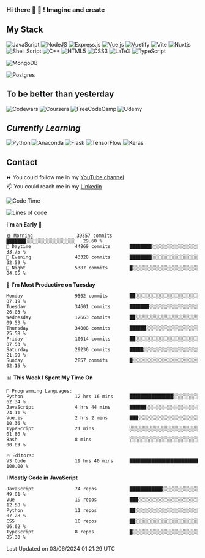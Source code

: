 ### Hi there 👋 🤖 ! Imagine and create

## My Stack
![JavaScript](https://img.shields.io/badge/javascript-%23323330.svg?style=for-the-badge&logo=javascript&logoColor=%23F7DF1E) ![NodeJS](https://img.shields.io/badge/node.js-6DA55F?style=for-the-badge&logo=node.js&logoColor=white) <img alt="Express.js" src="https://img.shields.io/badge/express.js%20-%23404d59.svg?&style=for-the-badge"/> ![Vue.js](https://img.shields.io/badge/vuejs-%2335495e.svg?style=for-the-badge&logo=vuedotjs&logoColor=%234FC08D) ![Vuetify](https://img.shields.io/badge/Vuetify-1867C0?style=for-the-badge&logo=vuetify&logoColor=AEDDFF) ![Vite](https://img.shields.io/badge/vite-%23646CFF.svg?style=for-the-badge&logo=vite&logoColor=white) ![Nuxtjs](https://img.shields.io/badge/Nuxt-002E3B?style=for-the-badge&logo=nuxtdotjs&logoColor=#00DC82) ![Shell Script](https://img.shields.io/badge/shell_script-%23121011.svg?style=for-the-badge&logo=gnu-bash&logoColor=white) ![C++](https://img.shields.io/badge/c++-%2300599C.svg?style=for-the-badge&logo=c%2B%2B&logoColor=white) ![HTML5](https://img.shields.io/badge/html5-%23E34F26.svg?style=for-the-badge&logo=html5&logoColor=white) ![CSS3](https://img.shields.io/badge/css3-%231572B6.svg?style=for-the-badge&logo=css3&logoColor=white) ![LaTeX](https://img.shields.io/badge/latex-%23008080.svg?style=for-the-badge&logo=latex&logoColor=white) ![TypeScript](https://img.shields.io/badge/typescript-%23007ACC.svg?style=for-the-badge&logo=typescript&logoColor=white)
<div>
  <img alt="MongoDB" src ="https://img.shields.io/badge/MongoDB-%234ea94b.svg?&style=for-the-badge&logo=mongodb&logoColor=white"/>
  
  ![Postgres](https://img.shields.io/badge/postgres-%23316192.svg?style=for-the-badge&logo=postgresql&logoColor=white)
</div>

## To be better than yesterday
![Codewars](https://img.shields.io/badge/Codewars-B1361E?style=for-the-badge&logo=codewars&logoColor=grey)
  ![Coursera](https://img.shields.io/badge/Coursera-%230056D2.svg?style=for-the-badge&logo=Coursera&logoColor=white)
  ![FreeCodeCamp](https://img.shields.io/badge/Freecodecamp-%23123.svg?&style=for-the-badge&logo=freecodecamp&logoColor=green)
  ![Udemy](https://img.shields.io/badge/Udemy-A435F0?style=for-the-badge&logo=Udemy&logoColor=white)

## *Currently Learning*
![Python](https://img.shields.io/badge/python-3670A0?style=for-the-badge&logo=python&logoColor=ffdd54) ![Anaconda](https://img.shields.io/badge/Anaconda-%2344A833.svg?style=for-the-badge&logo=anaconda&logoColor=white) 
![Flask](https://img.shields.io/badge/flask-%23000.svg?style=for-the-badge&logo=flask&logoColor=white) ![TensorFlow](https://img.shields.io/badge/TensorFlow-%23FF6F00.svg?style=for-the-badge&logo=TensorFlow&logoColor=white) ![Keras](https://img.shields.io/badge/Keras-%23D00000.svg?style=for-the-badge&logo=Keras&logoColor=white)

## Contact
⏩ You could follow me in my <a href="https://www.youtube.com/c/ViktorJimenezF" target="blank">YouTube channel</a>   <br>
📫 You could reach me in my <a href="https://www.linkedin.com/in/victorjuanjimenez/" target="blank">Linkedin</a>  

<!--START_SECTION:waka-->
![Code Time](http://img.shields.io/badge/Code%20Time-2%2C364%20hrs%2035%20mins-blue)

![Lines of code](https://img.shields.io/badge/From%20Hello%20World%20I%27ve%20Written-211.0%20million%20lines%20of%20code-blue)

**I'm an Early 🐤** 

```text
🌞 Morning                39357 commits       ███████░░░░░░░░░░░░░░░░░░   29.60 % 
🌆 Daytime                44869 commits       ████████░░░░░░░░░░░░░░░░░   33.75 % 
🌃 Evening                43328 commits       ████████░░░░░░░░░░░░░░░░░   32.59 % 
🌙 Night                  5387 commits        █░░░░░░░░░░░░░░░░░░░░░░░░   04.05 % 
```
📅 **I'm Most Productive on Tuesday** 

```text
Monday                   9562 commits        ██░░░░░░░░░░░░░░░░░░░░░░░   07.19 % 
Tuesday                  34601 commits       ███████░░░░░░░░░░░░░░░░░░   26.03 % 
Wednesday                12663 commits       ██░░░░░░░░░░░░░░░░░░░░░░░   09.53 % 
Thursday                 34008 commits       ██████░░░░░░░░░░░░░░░░░░░   25.58 % 
Friday                   10014 commits       ██░░░░░░░░░░░░░░░░░░░░░░░   07.53 % 
Saturday                 29236 commits       █████░░░░░░░░░░░░░░░░░░░░   21.99 % 
Sunday                   2857 commits        █░░░░░░░░░░░░░░░░░░░░░░░░   02.15 % 
```


📊 **This Week I Spent My Time On** 

```text
💬 Programming Languages: 
Python                   12 hrs 16 mins      ████████████████░░░░░░░░░   62.34 % 
JavaScript               4 hrs 44 mins       ██████░░░░░░░░░░░░░░░░░░░   24.11 % 
Vue.js                   2 hrs 2 mins        ███░░░░░░░░░░░░░░░░░░░░░░   10.36 % 
TypeScript               21 mins             ░░░░░░░░░░░░░░░░░░░░░░░░░   01.80 % 
Bash                     8 mins              ░░░░░░░░░░░░░░░░░░░░░░░░░   00.69 % 

🔥 Editors: 
VS Code                  19 hrs 40 mins      █████████████████████████   100.00 % 
```

**I Mostly Code in JavaScript** 

```text
JavaScript               74 repos            ████████████░░░░░░░░░░░░░   49.01 % 
Vue                      19 repos            ███░░░░░░░░░░░░░░░░░░░░░░   12.58 % 
Python                   11 repos            ██░░░░░░░░░░░░░░░░░░░░░░░   07.28 % 
CSS                      10 repos            ██░░░░░░░░░░░░░░░░░░░░░░░   06.62 % 
TypeScript               8 repos             █░░░░░░░░░░░░░░░░░░░░░░░░   05.30 % 
```




 Last Updated on 03/06/2024 01:21:29 UTC
<!--END_SECTION:waka-->

<!--
**ViktorJJF/ViktorJJF** is a ✨ _special_ ✨ repository because its `README.md` (this file) appears on your GitHub profile.



Here are some ideas to get you started:

- 🔭 I’m currently working on ...
- 🌱 I’m currently learning ...
- 👯 I’m looking to collaborate on ...
- 🤔 I’m looking for help with ...
- 💬 Ask me about ...
- 📫 How to reach me: ...
- 😄 Pronouns: ...
- ⚡ Fun fact: ...
-->
